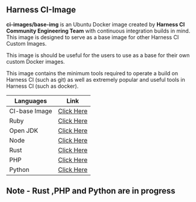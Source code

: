 ## Harness CI-Image

**ci-images/base-img** is an Ubuntu Docker image created by **Harness CI Community Engineering Team** with continuous integration builds in mind. This image is designed to serve as a base image for other Harness CI Custom Images.

This image is should be useful for the users to use as a base for their own custom Docker images.

This image contains the minimum tools required to operate a build on Harness CI (such as git) as well as extremely popular and useful tools in Harness CI (such as docker).

| Languages | Link |
| --- | --- |
|CI-base Image| [Click Here](https://github.com/krishi0408/harness-ci-image/blob/main/base-image/22.04/Dockerfile) 
|Ruby|[Click Here](https://github.com/krishi0408/harness-ci-image/blob/main/custom-images/ruby/Dockerfile) |
|Open JDK| [Click Here](https://github.com/krishi0408/harness-ci-image/blob/main/custom-images/openjdk/Dockerfile) |
|Node| [Click Here](https://github.com/krishi0408/harness-ci-image/blob/main/custom-images/node/Dockerfile) 
|Rust| [Click Here](https://github.com/krishi0408/harness-ci-image/blob/main/custom-images/rust/Dockerfile) |
|PHP| [Click Here](https://github.com/krishi0408/harness-ci-image/blob/main/custom-images/php/Dockerfile) |
|Python| [Click Here](https://github.com/krishi0408/harness-ci-image/blob/main/custom-images/python/Dockerfile) |

## Note - Rust ,PHP and Python are in progress
